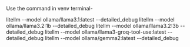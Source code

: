 Use the command in venv terminal-

litellm --model ollama/llama3.1:latest --detailed_debug
litellm --model ollama/llama3.2:1b --detailed_debug
litellm --model ollama/llama3.2:3b --detailed_debug
litellm --model ollama/llama3-groq-tool-use:latest --detailed_debug
litellm --model ollama/gemma2:latest --detailed_debug